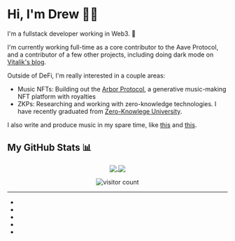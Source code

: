 <!-- markdownlint-disable -->
# Hi, I'm Drew 🤙🏼

I'm a fullstack developer working in Web3. :rocket:

I'm currently working full-time as a core contributor to the Aave Protocol, and a contributor of a few other projects, including doing dark mode on [Vitalik's blog][1].

Outside of DeFi, I'm really interested in a couple areas:
- Music NFTs: Building out the [Arbor Protocol][2], a generative music-making NFT platform with royalties
- ZKPs: Researching and working with zero-knowledge technologies. I have recently graduated from [Zero-Knowlege University][3].

I also write and produce music in my spare time, like [this][4] and [this][5].

## My GitHub Stats 📊

<p align="center">
	<a href="https://github.com/drewcook">
		<img align="center" src="https://github-readme-stats.vercel.app/api/top-langs/?username=drewcook&langs_count=8&layout=compact&card_width=260" />
	</a>
	<a href="https://github.com/drewcook">
		<img align="center" src="https://github-readme-stats.vercel.app/api?username=drewcook&show_icons=true&theme=dracula" />
	</a>
</p>

<p align="center">
<img src="https://visitor-badge.glitch.me/badge?page_id=drewcook.drewcook" alt="visitor count"/>
</p>

---

- [1]: https://arbor.audio
- [2]: https://vitalik.ca
- [3]: https://zku.one
- [4]: https://ipfs.io/ipfs/QmSMT86QpftE3azkeMagsyJ7ynVZY493VP6XM5eo2scttv/A%20Day%20In%20The%20Life.mp3
- [5]: https://ipfs.io/ipfs/QmYxdgasjwXCnbHxaQPZresiiRiURJW3w3tyebNKpdoRJN/Living%20The%20Dream.mp3
